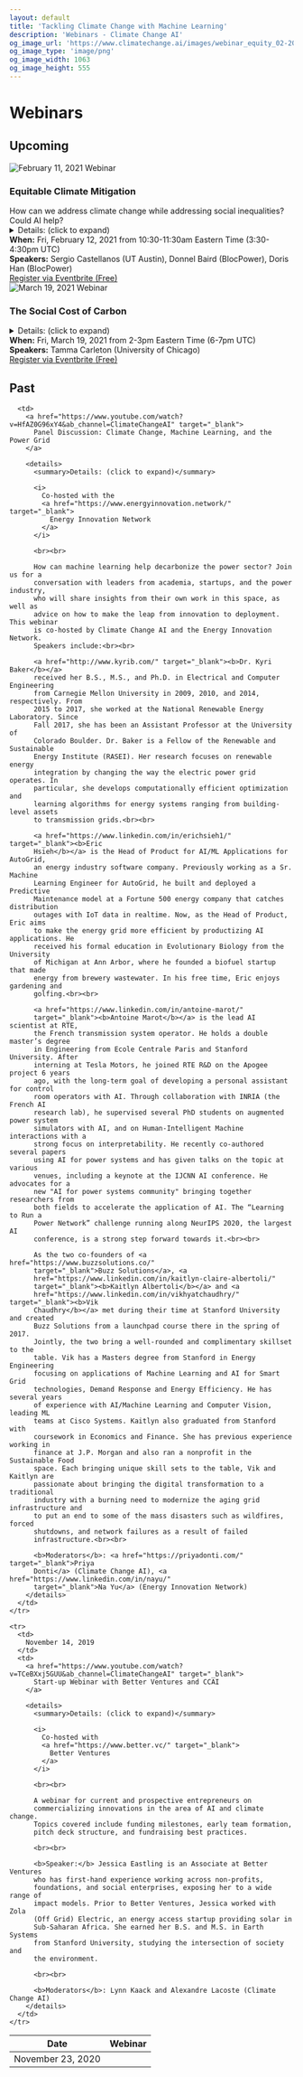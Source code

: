 ```yaml
---
layout: default
title: 'Tackling Climate Change with Machine Learning'
description: 'Webinars - Climate Change AI'
og_image_url: 'https://www.climatechange.ai/images/webinar_equity_02-2021.png'
og_image_type: 'image/png'
og_image_width: 1063
og_image_height: 555
---
```


# Webinars

## Upcoming

<section class='webinar card'>
  <div class='webinar-header-image'>
    <img src='/images/webinar_equity_02-2021.png' alt='February 11, 2021 Webinar'>
  </div>

  <h3 class='webinar-title no-anchor-padding'>Equitable Climate Mitigation</h3>
  <div class='webinar-subtitle'>How can we address climate change while addressing social inequalities? Could AI help?</div>

  <details>
    <summary>Details: (click to expand)</summary>

    Climate change mitigation requires substantial investment, technology development and political effort. However, this large-scale task cannot be accomplished without considering important ethical and social considerations. Climate change mitigation should be accomplished in such a way that historically marginalized and vulnerable groups across the world have equitable access to mitigation technologies, financial incentives, and social rewards. How can this goal be achieved? Is data science and AI useful for this purpose? In this webinar, we will learn from the panelists in industry and academia and will aim to identify challenges and opportunities for AI in this field.

    <br><br>

    <a href="https://www.linkedin.com/mwlite/in/castellanossergio" target="_blank">Sergio Castellanos</a> is an Assistant Professor in Civil, Architectural and Environmental Engineering at the University of Texas at Austin. A pillar of Sergio's research is to evaluate the distributional justice aspects of clean technologies deployment –such as solar PV and electric vehicles–, and elucidate areas for effective policy interventions. Sergio completed his B.Sc. in Mechanical Engineering at the Instituto Tecnológico de Hermosillo in México and at the University of Arizona. He then completed his M.Sc. and Ph.D. at MIT working with Prof. Tonio Buonassisi in the Photovoltaics Research Laboratory, studying defects in solar cells and their impact on electrical conversion efficiency. During his studies at MIT, he took a summer off and worked in Mexico's Secretaría de Energía (Energy Secretariat). As a postdoc (and later as a Professional Researcher) at UC Berkeley, he began studying energy systems and equitable renewable energy integration mechanisms in collaboration with Prof. Dan Kammen, and Dr. Carl Blumstein.

    <br><br>

    <a href="https://www.linkedin.com/mwlite/in/donnel-baird-blocpower" target="_blank">Donnel Baird</a> is the founder of BlocPower, a clean tech startup based in New York City. BlocPower develops portfolios of clean energy retrofit opportunities in underserved communities, and connects those opportunities to investors seeking social, environmental, and financial returns. BlocPower creates jobs for qualified local low- income workers, energy savings for community institutions, reduces carbon emissions, and provides returns to investors. BlocPower is backed by Kapor Capital, Andreessen Horowitz, Eric and Wendy Schmidt, the American Family Institute for social and environmental impact, and Salesforce. Baird is a graduate of Duke University and Columbia Business School, where he was a recipient of the Board of Overseers Fellowship and a recipient of investment from the Lang Fund for Entrepreneurial Initiatives. He spent four years as a political and community organizer, and more than two years managing a national initiative to leverage American Reinvestment and Recovery Act energy efficiency investments in underserved communities. Baird lives in his native borough of Brooklyn with his wife and son.

    <br><br>
     
    <a href="https://www.linkedin.com/mwlite/in/yuchen-doris-han" target="_blank">Doris Han</a> is the lead engineer at BlocPower. She focuses on developing smart energy solutions for buildings and work cross functionally between building science, product and data team. She is leading the design and development of engineering software that serve clean energy project at scale at BlocPower. Doris Han holds a master’s degree in mechanical engineering from Columbia University.
  </details>

  <div class='webinar-info'>
    <b>When:</b> Fri, February 12, 2021 from 10:30-11:30am Eastern Time (3:30-4:30pm UTC)<br>
    <b>Speakers:</b> Sergio Castellanos (UT Austin), Donnel Baird (BlocPower), Doris Han (BlocPower)<br>
    <a class='button is-link' href='https://www.eventbrite.com/e/webinar-equitable-climate-mitigation-registration-139538412147' target='_blank'>Register via Eventbrite (Free)</a>
  </div>
</section>

<section class='webinar card'>
  <div class='webinar-header-image'>
    <img src='/images/CCAI_social_share_image.png' alt='March 19, 2021 Webinar'>
  </div>
  <h3 class='webinar-title no-anchor-padding'>The Social Cost of Carbon</h3>
  <!-- <div class='webinar-subtitle'>How can we address climate change while addressing social inequalities? Could AI help?</div> -->

  <details>
    <summary>Details: (click to expand)</summary>

    Dr. Tamma Carleton will present recent global work by the <a href="http://www.impactlab.org/" target="_blank">Climate Impact Lab</a> to quantify the Social Cost of Carbon (SCC). Dr. Carleton will also discuss her recent working paper (co-written with Prof Michael Greenstone) <a href="https://papers.ssrn.com/sol3/papers.cfm?abstract_id=3764255">“Updating the United States Government’s Social Cost of Carbon.”</a> Stay tuned for more info.
  </details>

  <div class='webinar-info'>
    <b>When:</b> Fri, March 19, 2021 from 2-3pm Eastern Time (6-7pm UTC)<br>
    <b>Speakers:</b> Tamma Carleton (University of Chicago)<br>
    <a class='button is-link' href='https://www.eventbrite.com/e/webinar-the-social-cost-of-carbon-registration-141428240675' target='_blank'>Register via Eventbrite (Free)</a>
  </div>
</section>

## Past

<table class='webinar-table'>
  <thead>
    <tr>
      <th>Date</th>
      <th>Webinar</th>
    </tr>
  </thead>

  <tbody>
    <tr>
      <td>
        November 23, 2020
      </td>

      <td>
        <a href="https://www.youtube.com/watch?v=HfAZ0G96xY4&ab_channel=ClimateChangeAI" target="_blank">
          Panel Discussion: Climate Change, Machine Learning, and the Power Grid
        </a>

        <details>
          <summary>Details: (click to expand)</summary>

          <i>
            Co-hosted with the
            <a href="https://www.energyinnovation.network/" target="_blank">
              Energy Innovation Network
            </a>
          </i>

          <br><br>

          How can machine learning help decarbonize the power sector? Join us for a
          conversation with leaders from academia, startups, and the power industry,
          who will share insights from their own work in this space, as well as
          advice on how to make the leap from innovation to deployment. This webinar
          is co-hosted by Climate Change AI and the Energy Innovation Network.
          Speakers include:<br><br>

          <a href="http://www.kyrib.com/" target="_blank"><b>Dr. Kyri Baker</b></a>
          received her B.S., M.S., and Ph.D. in Electrical and Computer Engineering
          from Carnegie Mellon University in 2009, 2010, and 2014, respectively. From
          2015 to 2017, she worked at the National Renewable Energy Laboratory. Since
          Fall 2017, she has been an Assistant Professor at the University of
          Colorado Boulder. Dr. Baker is a Fellow of the Renewable and Sustainable
          Energy Institute (RASEI). Her research focuses on renewable energy
          integration by changing the way the electric power grid operates. In
          particular, she develops computationally efficient optimization and
          learning algorithms for energy systems ranging from building-level assets
          to transmission grids.<br><br>

          <a href="https://www.linkedin.com/in/erichsieh1/" target="_blank"><b>Eric
          Hsieh</b></a> is the Head of Product for AI/ML Applications for AutoGrid,
          an energy industry software company. Previously working as a Sr. Machine
          Learning Engineer for AutoGrid, he built and deployed a Predictive
          Maintenance model at a Fortune 500 energy company that catches distribution
          outages with IoT data in realtime. Now, as the Head of Product, Eric aims
          to make the energy grid more efficient by productizing AI applications. He
          received his formal education in Evolutionary Biology from the University
          of Michigan at Ann Arbor, where he founded a biofuel startup that made
          energy from brewery wastewater. In his free time, Eric enjoys gardening and
          golfing.<br><br>

          <a href="https://www.linkedin.com/in/antoine-marot/"
          target="_blank"><b>Antoine Marot</b></a> is the lead AI scientist at RTE,
          the French transmission system operator. He holds a double master’s degree
          in Engineering from Ecole Centrale Paris and Stanford University. After
          interning at Tesla Motors, he joined RTE R&D on the Apogee project 6 years
          ago, with the long-term goal of developing a personal assistant for control
          room operators with AI. Through collaboration with INRIA (the French AI
          research lab), he supervised several PhD students on augmented power system
          simulators with AI, and on Human-Intelligent Machine interactions with a
          strong focus on interpretability. He recently co-authored several papers
          using AI for power systems and has given talks on the topic at various
          venues, including a keynote at the IJCNN AI conference. He advocates for a
          new "AI for power systems community" bringing together researchers from
          both fields to accelerate the application of AI. The “Learning to Run a
          Power Network” challenge running along NeurIPS 2020, the largest AI
          conference, is a strong step forward towards it.<br><br>

          As the two co-founders of <a href="https://www.buzzsolutions.co/"
          target="_blank">Buzz Solutions</a>, <a
          href="https://www.linkedin.com/in/kaitlyn-claire-albertoli/"
          target="_blank"><b>Kaitlyn Albertoli</b></a> and <a
          href="https://www.linkedin.com/in/vikhyatchaudhry/" target="_blank"><b>Vik
          Chaudhry</b></a> met during their time at Stanford University and created
          Buzz Solutions from a launchpad course there in the spring of 2017.
          Jointly, the two bring a well-rounded and complimentary skillset to the
          table. Vik has a Masters degree from Stanford in Energy Engineering
          focusing on applications of Machine Learning and AI for Smart Grid
          technologies, Demand Response and Energy Efficiency. He has several years
          of experience with AI/Machine Learning and Computer Vision, leading ML
          teams at Cisco Systems. Kaitlyn also graduated from Stanford with
          coursework in Economics and Finance. She has previous experience working in
          finance at J.P. Morgan and also ran a nonprofit in the Sustainable Food
          space. Each bringing unique skill sets to the table, Vik and Kaitlyn are
          passionate about bringing the digital transformation to a traditional
          industry with a burning need to modernize the aging grid infrastructure and
          to put an end to some of the mass disasters such as wildfires, forced
          shutdowns, and network failures as a result of failed
          infrastructure.<br><br>

          <b>Moderators</b>: <a href="https://priyadonti.com/" target="_blank">Priya
          Donti</a> (Climate Change AI), <a href="https://www.linkedin.com/in/nayu/"
          target="_blank">Na Yu</a> (Energy Innovation Network)
        </details>
      </td>
    </tr>

    <tr>
      <td>
        November 14, 2019
      </td>
      <td>
        <a href="https://www.youtube.com/watch?v=TCeBXxj5GUU&ab_channel=ClimateChangeAI" target="_blank">
          Start-up Webinar with Better Ventures and CCAI
        </a>

        <details>
          <summary>Details: (click to expand)</summary>

          <i>
            Co-hosted with
            <a href="https://www.better.vc/" target="_blank">
              Better Ventures
            </a>
          </i>

          <br><br>

          A webinar for current and prospective entrepreneurs on
          commercializing innovations in the area of AI and climate change.
          Topics covered include funding milestones, early team formation,
          pitch deck structure, and fundraising best practices.

          <br><br>

          <b>Speaker:</b> Jessica Eastling is an Associate at Better Ventures
          who has first-hand experience working across non-profits,
          foundations, and social enterprises, exposing her to a wide range of
          impact models. Prior to Better Ventures, Jessica worked with Zola
          (Off Grid) Electric, an energy access startup providing solar in
          Sub-Saharan Africa. She earned her B.S. and M.S. in Earth Systems
          from Stanford University, studying the intersection of society and
          the environment.

          <br><br>

          <b>Moderators</b>: Lynn Kaack and Alexandre Lacoste (Climate Change AI)
        </details>
      </td>
    </tr>
  </tbody>
</table>

